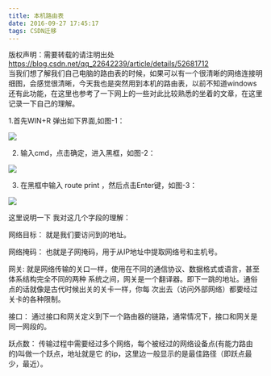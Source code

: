 ```yaml
---
title: 本机路由表
date: 2016-09-27 17:45:17
tags: CSDN迁移
---
```

 版权声明：需要转载的请注明出处 https://blog.csdn.net/qq_22642239/article/details/52681712   
   当我们想了解我们自己电脑的路由表的时候，如果可以有一个很清晰的网络连接明细图，会感觉很清晰，今天我也是突然用到本机的路由表，以前不知道windows还有此功能，在这里也参考了一下网上的一些对此比较熟悉的坐着的文章，在这里记录一下自己的理解。

 1.首先WIN+R 弹出如下界面,如图-1：

 ![](https://img-blog.csdn.net/20160927161647117?watermark/2/text/aHR0cDovL2Jsb2cuY3Nkbi5uZXQv/font/5a6L5L2T/fontsize/400/fill/I0JBQkFCMA==/dissolve/70/gravity/Center)

 

 

 2. 输入cmd，点击确定，进入黑框，如图-2：

 

 ![](https://img-blog.csdn.net/20160927161856588?watermark/2/text/aHR0cDovL2Jsb2cuY3Nkbi5uZXQv/font/5a6L5L2T/fontsize/400/fill/I0JBQkFCMA==/dissolve/70/gravity/Center)  


 

 3. 在黑框中输入 route print ，然后点击Enter键，如图-3：

 

 ![](https://img-blog.csdn.net/20160927162119106?watermark/2/text/aHR0cDovL2Jsb2cuY3Nkbi5uZXQv/font/5a6L5L2T/fontsize/400/fill/I0JBQkFCMA==/dissolve/70/gravity/Center)  


 

 这里说明一下 我对这几个字段的理解：

 网络目标： 就是我们要访问到的地址。

 网络掩码： 也就是子网掩码，用于从IP地址中提取网络号和主机号。

 网关: 就是网络传输的关口一样，使用在不同的通信协议、数据格式或语言，甚至体系结构完全不同的两种 系统之间，网关是一个翻译器。即下一跳的地址。通俗点的话就像是古代时候出关的关卡一样，你每 次出去（访问外部网络）都要经过关卡的各种限制。

 接口： 通过接口和网关定义到下一个路由器的链路，通常情况下，接口和网关是同一网段的。

 跃点数： 传输过程中需要经过多个网络，每个被经过的网络设备点(有能力路由的)叫做一个跃点，地址就是它 的ip，这里边一般显示的是最佳路径（即跃点最少，最近）。

 

 

 

 

 

   
 
